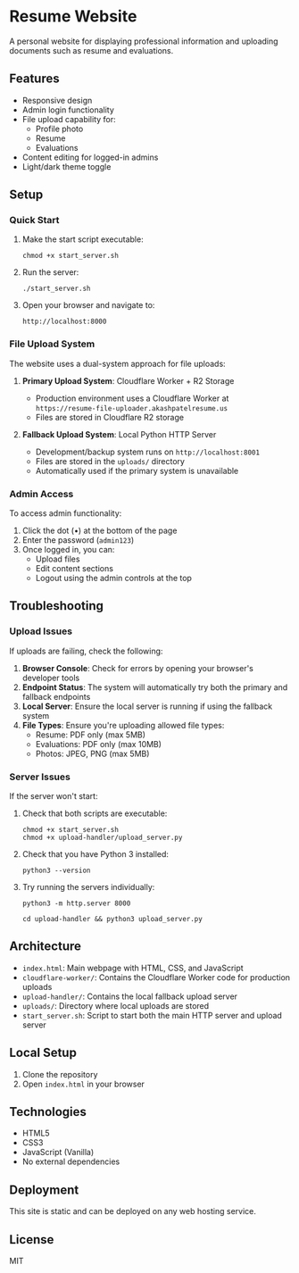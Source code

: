 # Resume Website

A personal website for displaying professional information and uploading documents such as resume and evaluations.

## Features

- Responsive design
- Admin login functionality
- File upload capability for:
  - Profile photo
  - Resume
  - Evaluations
- Content editing for logged-in admins
- Light/dark theme toggle

## Setup

### Quick Start

1. Make the start script executable:
   ```
   chmod +x start_server.sh
   ```

2. Run the server:
   ```
   ./start_server.sh
   ```

3. Open your browser and navigate to:
   ```
   http://localhost:8000
   ```

### File Upload System

The website uses a dual-system approach for file uploads:

1. **Primary Upload System**: Cloudflare Worker + R2 Storage
   - Production environment uses a Cloudflare Worker at `https://resume-file-uploader.akashpatelresume.us`
   - Files are stored in Cloudflare R2 storage

2. **Fallback Upload System**: Local Python HTTP Server
   - Development/backup system runs on `http://localhost:8001`
   - Files are stored in the `uploads/` directory
   - Automatically used if the primary system is unavailable

### Admin Access

To access admin functionality:
1. Click the dot (•) at the bottom of the page
2. Enter the password (`admin123`)
3. Once logged in, you can:
   - Upload files
   - Edit content sections
   - Logout using the admin controls at the top

## Troubleshooting

### Upload Issues

If uploads are failing, check the following:

1. **Browser Console**: Check for errors by opening your browser's developer tools
2. **Endpoint Status**: The system will automatically try both the primary and fallback endpoints
3. **Local Server**: Ensure the local server is running if using the fallback system
4. **File Types**: Ensure you're uploading allowed file types:
   - Resume: PDF only (max 5MB)
   - Evaluations: PDF only (max 10MB)
   - Photos: JPEG, PNG (max 5MB)

### Server Issues

If the server won't start:

1. Check that both scripts are executable:
   ```
   chmod +x start_server.sh
   chmod +x upload-handler/upload_server.py
   ```

2. Check that you have Python 3 installed:
   ```
   python3 --version
   ```

3. Try running the servers individually:
   ```
   python3 -m http.server 8000
   ```
   ```
   cd upload-handler && python3 upload_server.py
   ```

## Architecture

- `index.html`: Main webpage with HTML, CSS, and JavaScript
- `cloudflare-worker/`: Contains the Cloudflare Worker code for production uploads
- `upload-handler/`: Contains the local fallback upload server
- `uploads/`: Directory where local uploads are stored
- `start_server.sh`: Script to start both the main HTTP server and upload server

## Local Setup

1. Clone the repository
2. Open `index.html` in your browser

## Technologies

- HTML5
- CSS3
- JavaScript (Vanilla)
- No external dependencies

## Deployment

This site is static and can be deployed on any web hosting service.

## License

MIT 